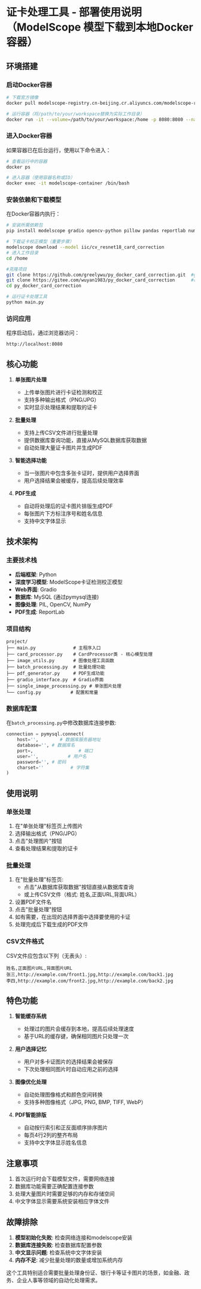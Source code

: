 # 证卡处理工具 - 部署使用说明（ModelScope 模型下载到本地Docker 容器）

## 环境搭建

### 启动Docker容器
```bash
# 下载官方镜像
docker pull modelscope-registry.cn-beijing.cr.aliyuncs.com/modelscope-repo/modelscope:ubuntu22.04-py311-torch2.3.1-1.29.0

# 运行容器（将/path/to/your/workspace替换为实际工作目录）
docker run -it --volume=/path/to/your/workspace:/home -p 8080:8080 --name modelscope-container modelscope-registry.cn-beijing.cr.aliyuncs.com/modelscope-repo/modelscope:ubuntu22.04-py311-torch2.3.1-1.29.0 /bin/bash
```

### 进入Docker容器
如果容器已在后台运行，使用以下命令进入：
```bash
# 查看运行中的容器
docker ps

# 进入容器（使用容器名称或ID）
docker exec -it modelscope-container /bin/bash
```

### 安装依赖和下载模型
在Docker容器内执行：
```bash
# 安装所需依赖包
pip install modelscope gradio opencv-python pillow pandas reportlab numpy

# 下载证卡校正模型（重要步骤）
modelscope download --model iic/cv_resnet18_card_correction
# 进入工作目录
cd /home

#克隆项目
git clone https://github.com/greelywu/py_docker_card_correction.git  #github国内访问很慢或者无法访问的用下面码云的仓库链接
git clone https://gitee.com/wuyan1983/py_docker_card_correction      #码云(gitee.com）仓库链接
cd py_docker_card_correction

# 运行证卡处理工具
python main.py
```

### 访问应用
程序启动后，通过浏览器访问：
```
http://localhost:8080
```

## 核心功能

1. **单张图片处理**
   - 上传单张图片进行卡证检测和校正
   - 支持多种输出格式（PNG/JPG）
   - 实时显示处理结果和提取的证卡

2. **批量处理**
   - 支持上传CSV文件进行批量处理
   - 提供数据库查询功能，直接从MySQL数据库获取数据
   - 自动处理大量证卡图片并生成PDF

3. **智能选择功能**
   - 当一张图片中包含多张卡证时，提供用户选择界面
   - 用户选择结果会被缓存，提高后续处理效率

4. **PDF生成**
   - 自动将处理后的证卡图片排版生成PDF
   - 每张图片下方标注序号和姓名信息
   - 支持中文字体显示

## 技术架构

### 主要技术栈

- **后端框架**: Python
- **深度学习模型**: ModelScope卡证检测校正模型
- **Web界面**: Gradio
- **数据库**: MySQL (通过pymysql连接)
- **图像处理**: PIL, OpenCV, NumPy
- **PDF生成**: ReportLab

### 项目结构

```
project/
├── main.py              # 主程序入口
├── card_processor.py    # CardProcessor类 - 核心模型处理
├── image_utils.py       # 图像处理工具函数
├── batch_processing.py  # 批量处理功能
├── pdf_generator.py     # PDF生成功能
├── gradio_interface.py  # Gradio界面
├── single_image_processing.py # 单张图片处理
└── config.py           # 配置和常量
```

### 数据库配置

在`batch_processing.py`中修改数据库连接参数:

```python
connection = pymysql.connect(
    host='',        # 数据库服务器地址
    database='', # 数据库名
    port=,                 # 端口
    user='',           # 用户名
    password='', # 密码
    charset=''          # 字符集
)
```

## 使用说明

### 单张处理

1. 在"单张处理"标签页上传图片
2. 选择输出格式（PNG/JPG）
3. 点击"处理图片"按钮
4. 查看处理结果和提取的证卡

### 批量处理

1. 在"批量处理"标签页:
   - 点击"从数据库获取数据"按钮直接从数据库查询
   - 或上传CSV文件（格式: 姓名,正面URL,背面URL）
2. 设置PDF文件名
3. 点击"批量处理"按钮
4. 如有需要，在出现的选择界面中选择要使用的卡证
5. 处理完成后下载生成的PDF文件

### CSV文件格式

CSV文件应包含以下列（无表头）:

```
姓名,正面图片URL,背面图片URL
张三,http://example.com/front1.jpg,http://example.com/back1.jpg
李四,http://example.com/front2.jpg,http://example.com/back2.jpg
```

## 特色功能

1. **智能缓存系统**
   - 处理过的图片会缓存到本地，提高后续处理速度
   - 基于URL的缓存键，确保相同图片只处理一次

2. **用户选择记忆**
   - 用户对多卡证图片的选择结果会被保存
   - 下次处理相同图片时自动应用之前的选择

3. **图像优化处理**
   - 自动处理图像格式和颜色空间转换
   - 支持多种图像格式（JPG, PNG, BMP, TIFF, WebP）

4. **PDF智能排版**
   - 自动按行索引和正反面顺序排序图片
   - 每页4行2列的整齐布局
   - 支持中文字体显示姓名信息

## 注意事项

1. 首次运行时会下载模型文件，需要网络连接
2. 数据库功能需要正确配置连接参数
3. 处理大量图片时需要足够的内存和存储空间
4. 中文字体显示需要系统安装相应字体文件

## 故障排除

1. **模型初始化失败**: 检查网络连接和modelscope安装
2. **数据库连接失败**: 检查数据库配置参数
3. **中文显示问题**: 检查系统中文字体安装
4. **内存不足**: 减少批量处理的数量或增加系统内存

这个工具特别适合需要批量处理身份证、银行卡等证卡图片的场景，如金融、政务、企业人事等领域的自动化处理需求。
